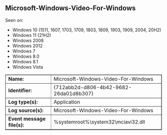 ## Microsoft-Windows-Video-For-Windows

Seen on:
* Windows 10 (1511, 1607, 1703, 1709, 1803, 1809, 1903, 1909, 2004, 20H2)
* Windows 11 (21H2)
* Windows 2008
* Windows 2012
* Windows 7
* Windows 8.0
* Windows 8.1
* Windows Vista

<table border="1" class="docutils">
  <tbody>
    <tr>
      <td><b>Name:</b></td>
      <td>Microsoft-Windows-Video-For-Windows</td>
    </tr>
    <tr>
      <td><b>Identifier:</b></td>
      <td>{712abb2d-d806-4b42-9682-26da01d8b307}</td>
    </tr>
    <tr>
      <td><b>Log type(s):</b></td>
      <td>Application</td>
    </tr>
    <tr>
      <td><b>Log source(s):</b></td>
      <td>Microsoft-Windows-Video-For-Windows</td>
    </tr>
    <tr>
      <td><b>Event message file(s):</b></td>
      <td>%systemroot%\system32\mciavi32.dll</td>
    </tr>
  </tbody>
</table>

&nbsp;

